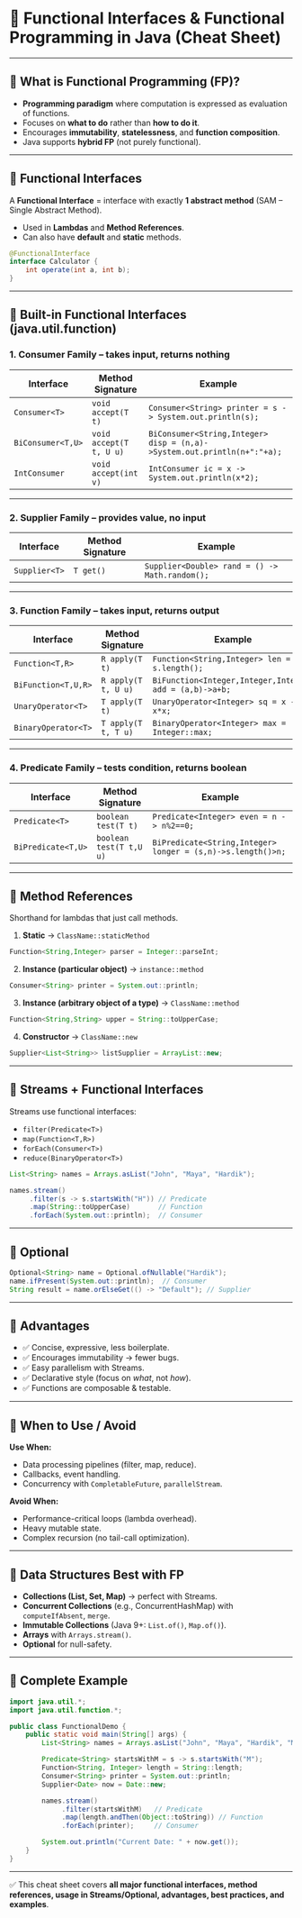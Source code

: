 # 🌿 Functional Interfaces & Functional Programming in Java (Cheat Sheet)

---

## 🔹 What is Functional Programming (FP)?

* **Programming paradigm** where computation is expressed as evaluation of functions.
* Focuses on **what to do** rather than **how to do it**.
* Encourages **immutability**, **statelessness**, and **function composition**.
* Java supports **hybrid FP** (not purely functional).

---

## 🔹 Functional Interfaces

A **Functional Interface** = interface with exactly **1 abstract method** (SAM – Single Abstract Method).

* Used in **Lambdas** and **Method References**.
* Can also have **default** and **static** methods.

```java
@FunctionalInterface
interface Calculator {
    int operate(int a, int b);
}
```

---

## 🔹 Built-in Functional Interfaces (java.util.function)

### 1. **Consumer Family** – takes input, returns nothing

| Interface         | Method Signature        | Example                                                                 |
| ----------------- | ----------------------- | ----------------------------------------------------------------------- |
| `Consumer<T>`     | `void accept(T t)`      | `Consumer<String> printer = s -> System.out.println(s);`                |
| `BiConsumer<T,U>` | `void accept(T t, U u)` | `BiConsumer<String,Integer> disp = (n,a)->System.out.println(n+":"+a);` |
| `IntConsumer`     | `void accept(int v)`    | `IntConsumer ic = x -> System.out.println(x*2);`                        |

---

### 2. **Supplier Family** – provides value, no input

| Interface     | Method Signature | Example                                        |
| ------------- | ---------------- | ---------------------------------------------- |
| `Supplier<T>` | `T get()`        | `Supplier<Double> rand = () -> Math.random();` |

---

### 3. **Function Family** – takes input, returns output

| Interface           | Method Signature    | Example                                                 |
| ------------------- | ------------------- | ------------------------------------------------------- |
| `Function<T,R>`     | `R apply(T t)`      | `Function<String,Integer> len = s -> s.length();`       |
| `BiFunction<T,U,R>` | `R apply(T t, U u)` | `BiFunction<Integer,Integer,Integer> add = (a,b)->a+b;` |
| `UnaryOperator<T>`  | `T apply(T t)`      | `UnaryOperator<Integer> sq = x -> x*x;`                 |
| `BinaryOperator<T>` | `T apply(T t, T u)` | `BinaryOperator<Integer> max = Integer::max;`           |

---

### 4. **Predicate Family** – tests condition, returns boolean

| Interface          | Method Signature        | Example                                                     |
| ------------------ | ----------------------- | ----------------------------------------------------------- |
| `Predicate<T>`     | `boolean test(T t)`     | `Predicate<Integer> even = n -> n%2==0;`                    |
| `BiPredicate<T,U>` | `boolean test(T t,U u)` | `BiPredicate<String,Integer> longer = (s,n)->s.length()>n;` |

---

## 🔹 Method References

Shorthand for lambdas that just call methods.

1. **Static** → `ClassName::staticMethod`

```java
Function<String,Integer> parser = Integer::parseInt;
```

2. **Instance (particular object)** → `instance::method`

```java
Consumer<String> printer = System.out::println;
```

3. **Instance (arbitrary object of a type)** → `ClassName::method`

```java
Function<String,String> upper = String::toUpperCase;
```

4. **Constructor** → `ClassName::new`

```java
Supplier<List<String>> listSupplier = ArrayList::new;
```

---

## 🔹 Streams + Functional Interfaces

Streams use functional interfaces:

* `filter(Predicate<T>)`
* `map(Function<T,R>)`
* `forEach(Consumer<T>)`
* `reduce(BinaryOperator<T>)`

```java
List<String> names = Arrays.asList("John", "Maya", "Hardik");

names.stream()
     .filter(s -> s.startsWith("H")) // Predicate
     .map(String::toUpperCase)       // Function
     .forEach(System.out::println);  // Consumer
```

---

## 🔹 Optional

```java
Optional<String> name = Optional.ofNullable("Hardik");
name.ifPresent(System.out::println);  // Consumer
String result = name.orElseGet(() -> "Default"); // Supplier
```

---

## 🔹 Advantages

* ✅ Concise, expressive, less boilerplate.
* ✅ Encourages immutability → fewer bugs.
* ✅ Easy parallelism with Streams.
* ✅ Declarative style (focus on *what*, not *how*).
* ✅ Functions are composable & testable.

---

## 🔹 When to Use / Avoid

**Use When:**

* Data processing pipelines (filter, map, reduce).
* Callbacks, event handling.
* Concurrency with `CompletableFuture`, `parallelStream`.

**Avoid When:**

* Performance-critical loops (lambda overhead).
* Heavy mutable state.
* Complex recursion (no tail-call optimization).

---

## 🔹 Data Structures Best with FP

* **Collections (List, Set, Map)** → perfect with Streams.
* **Concurrent Collections** (e.g., ConcurrentHashMap) with `computeIfAbsent`, `merge`.
* **Immutable Collections** (Java 9+: `List.of()`, `Map.of()`).
* **Arrays** with `Arrays.stream()`.
* **Optional** for null-safety.

---

## 🔹 Complete Example

```java
import java.util.*;
import java.util.function.*;

public class FunctionalDemo {
    public static void main(String[] args) {
        List<String> names = Arrays.asList("John", "Maya", "Hardik", "Meera");

        Predicate<String> startsWithM = s -> s.startsWith("M");
        Function<String, Integer> length = String::length;
        Consumer<String> printer = System.out::println;
        Supplier<Date> now = Date::new;

        names.stream()
             .filter(startsWithM)   // Predicate
             .map(length.andThen(Object::toString)) // Function
             .forEach(printer);     // Consumer

        System.out.println("Current Date: " + now.get());
    }
}
```

---

✅ This cheat sheet covers **all major functional interfaces, method references, usage in Streams/Optional, advantages, best practices, and examples**.
